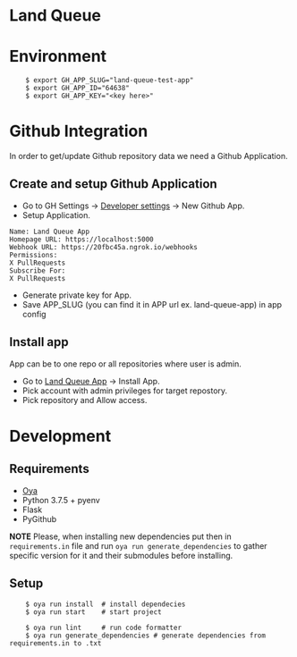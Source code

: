 # Land Queue

# Environment

        $ export GH_APP_SLUG="land-queue-test-app"
        $ export GH_APP_ID="64638"
        $ export GH_APP_KEY="<key here>"

# Github Integration

In order to get/update Github repository data we need a Github Application.

## Create and setup Github Application

- Go to GH Settings -> [Developer settings](https://github.com/settings/apps) -> New Github App.
- Setup Application.

```
Name: Land Queue App
Homepage URL: https://localhost:5000
Webhook URL: https://20fbc45a.ngrok.io/webhooks
Permissions:
X PullRequests
Subscribe For:
X PullRequests
```

- Generate private key for App.
- Save APP_SLUG (you can find it in APP url ex. land-queue-app) in app config

## Install app

App can be to one repo or all repositories where user is admin.

- Go to [Land Queue App](https://github.com/settings/apps) -> Install App.
- Pick account with admin privileges for target repostory.
- Pick repository and Allow access.

# Development

## Requirements

- [Oya](https://oya.sh/)
- Python 3.7.5 + pyenv
- Flask
- PyGithub


**NOTE**
Please, when installing new dependencies put then in `requirements.in` file and run `oya run generate_dependencies` to gather specific version for it and their submodules before installing.

## Setup

        $ oya run install  # install dependecies
        $ oya run start    # start project

        $ oya run lint     # run code formatter
        $ oya run generate_dependencies # generate dependencies from requirements.in to .txt
